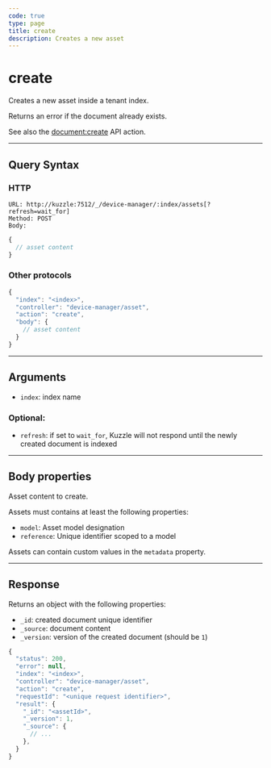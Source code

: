 ```yaml
---
code: true
type: page
title: create
description: Creates a new asset
---
```


# create

Creates a new asset inside a tenant index.

Returns an error if the document already exists.

See also the [document:create](/core/2/api/controllers/document/create) API action.

---

## Query Syntax

### HTTP

```http
URL: http://kuzzle:7512/_/device-manager/:index/assets[?refresh=wait_for]
Method: POST
Body:
```

```js
{
  // asset content
}
```

### Other protocols

```js
{
  "index": "<index>",
  "controller": "device-manager/asset",
  "action": "create",
  "body": {
    // asset content
  }
}
```

---

## Arguments

- `index`: index name

### Optional:

- `refresh`: if set to `wait_for`, Kuzzle will not respond until the newly created document is indexed

---

## Body properties

Asset content to create.

Assets must contains at least the following properties:
  - `model`: Asset model designation
  - `reference`: Unique identifier scoped to a model

Assets can contain custom values in the `metadata` property.

---

## Response

Returns an object with the following properties:

- `_id`: created document unique identifier
- `_source`: document content
- `_version`: version of the created document (should be `1`)

```js
{
  "status": 200,
  "error": null,
  "index": "<index>",
  "controller": "device-manager/asset",
  "action": "create",
  "requestId": "<unique request identifier>",
  "result": {
    "_id": "<assetId>",
    "_version": 1,
    "_source": {
      // ...
    },
  }
}
```
